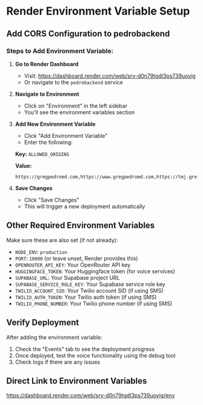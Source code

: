 # Render Environment Variable Setup

## Add CORS Configuration to pedrobackend

### Steps to Add Environment Variable:

1. **Go to Render Dashboard**
   - Visit: https://dashboard.render.com/web/srv-d0n79tgdl3ps739uovig
   - Or navigate to the `pedrobackend` service

2. **Navigate to Environment**
   - Click on "Environment" in the left sidebar
   - You'll see the environment variables section

3. **Add New Environment Variable**
   - Click "Add Environment Variable"
   - Enter the following:
   
   **Key:** `ALLOWED_ORIGINS`
   
   **Value:** 
   ```
   https://gregpedromd.com,https://www.gregpedromd.com,https://tmj.gregpedromd.com,https://implants.gregpedromd.com,https://robotic.gregpedromd.com,https://medspa.gregpedromd.com,https://aboutface.gregpedromd.com
   ```

4. **Save Changes**
   - Click "Save Changes"
   - This will trigger a new deployment automatically

## Other Required Environment Variables

Make sure these are also set (if not already):

- `NODE_ENV`: `production`
- `PORT`: `10000` (or leave unset, Render provides this)
- `OPENROUTER_API_KEY`: Your OpenRouter API key
- `HUGGINGFACE_TOKEN`: Your Huggingface token (for voice services)
- `SUPABASE_URL`: Your Supabase project URL
- `SUPABASE_SERVICE_ROLE_KEY`: Your Supabase service role key
- `TWILIO_ACCOUNT_SID`: Your Twilio account SID (if using SMS)
- `TWILIO_AUTH_TOKEN`: Your Twilio auth token (if using SMS)
- `TWILIO_PHONE_NUMBER`: Your Twilio phone number (if using SMS)

## Verify Deployment

After adding the environment variable:
1. Check the "Events" tab to see the deployment progress
2. Once deployed, test the voice functionality using the debug tool
3. Check logs if there are any issues

## Direct Link to Environment Variables
https://dashboard.render.com/web/srv-d0n79tgdl3ps739uovig/env